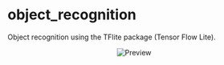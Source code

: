 # object_recognition

Object recognition using the TFlite package (Tensor Flow Lite).

<p align="center"><img src="images/preview.gif" alt="Preview" /></p>
